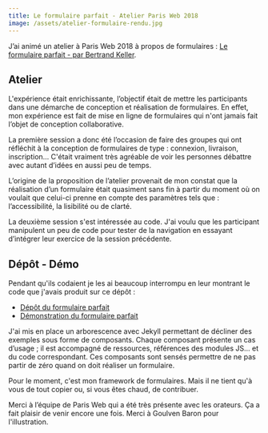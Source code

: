 ```yaml
---
title: Le formulaire parfait - Atelier Paris Web 2018
image: /assets/atelier-formulaire-rendu.jpg
---
```


J’ai animé un atelier à Paris Web 2018 à propos de formulaires : [Le formulaire parfait - par Bertrand Keller](https://www.paris-web.fr/2018/ateliers/le-formulaire-parfait.php).

## Atelier

L'expérience était enrichissante, l’objectif était de mettre les participants dans une démarche de conception et réalisation de formulaires. En effet, mon expérience est fait de mise en ligne de formulaires qui n'ont jamais fait l’objet de conception collaborative.

La première session a donc été l’occasion de faire des groupes qui ont réfléchit à la conception de formulaires de type : connexion, livraison, inscription…
C'était vraiment très agréable de voir les personnes débattre avec autant d’idées en aussi peu de temps.

L’origine de la proposition de l’atelier provenait de mon constat que la réalisation d’un formulaire était quasiment sans fin à partir du moment où on voulait que celui-ci prenne en compte des paramètres tels que : l’accessibilité, la lisibilité ou de clarté.

La deuxième session s'est intéressée au code. J'ai voulu que les participant manipulent un peu de code pour tester de la navigation en essayant d’intégrer leur exercice de la session précédente.

## Dépôt - Démo

Pendant qu'ils codaient je les ai beaucoup interrompu en leur montrant le code que j'avais produit sur ce dépôt :

- [Dépôt du formulaire parfait](https://github.com/bertrandkeller/perfect-form)
- [Démonstration du formulaire parfait](https://bertrandkeller.github.io/perfect-form/)

J'ai mis en place un arborescence avec Jekyll permettant de décliner des exemples sous forme de composants. Chaque composant présente un cas d’usage ; il est accompagné de ressources, références des modules JS… et du code correspondant. Ces composants sont sensés permettre de ne pas partir de zéro quand on doit réaliser un formulaire.

Pour le moment, c'est mon framework de formulaires. Mais il ne tient qu'à vous de tout copier ou, si vous êtes chaud, de contribuer.

Merci à l’équipe de Paris Web qui a été très présente avec les orateurs. Ça a fait plaisir de venir encore une fois. Merci à Goulven Baron pour l'illustration.
